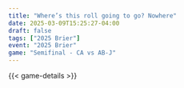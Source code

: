 ```yaml
---
title: "Where’s this roll going to go? Nowhere"
date: 2025-03-09T15:25:27-04:00
draft: false
tags: ["2025 Brier"]
event: "2025 Brier"
game: "Semifinal - CA vs AB-J"
---
```

{{< game-details >}}
<!--more-->

